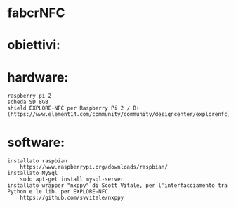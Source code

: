 # fabcrNFC

# obiettivi:

# hardware:
	raspberry pi 2
	scheda SD 8GB
	shield EXPLORE-NFC per Raspberry Pi 2 / B+ (https://www.element14.com/community/community/designcenter/explorenfc)
	
# software:
	installato raspbian
		https://www.raspberrypi.org/downloads/raspbian/
	installato MySql
		sudo apt-get install mysql-server
	installato wrapper "nxppy" di Scott Vitale, per l'interfacciamento tra Python e le lib. per EXPLORE-NFC 
		https://github.com/svvitale/nxppy
		